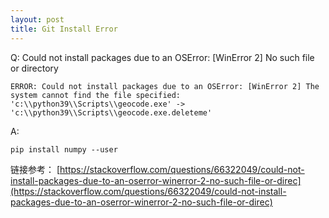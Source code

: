 ```yaml
---
layout: post
title: Git Install Error
---
```


Q: Could not install packages due to an OSError: [WinError 2] No such file or directory

```shell
ERROR: Could not install packages due to an OSError: [WinError 2] The system cannot find the file specified: 'c:\\python39\\Scripts\\geocode.exe' -> 'c:\\python39\\Scripts\\geocode.exe.deleteme'
```

A:
```shell
pip install numpy --user
```

链接参考：
[https://stackoverflow.com/questions/66322049/could-not-install-packages-due-to-an-oserror-winerror-2-no-such-file-or-direc](https://stackoverflow.com/questions/66322049/could-not-install-packages-due-to-an-oserror-winerror-2-no-such-file-or-direc)


